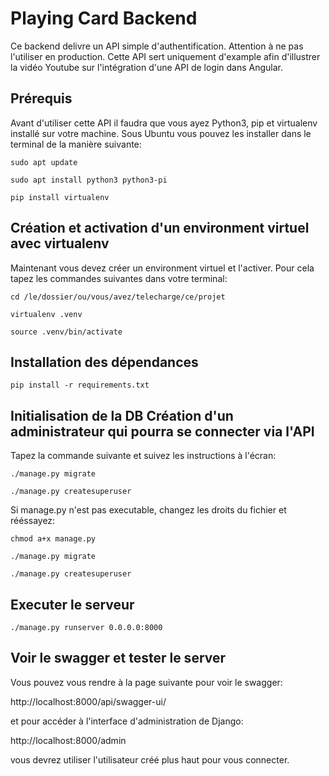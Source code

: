# Playing Card Backend

Ce backend delivre un API simple d'authentification. Attention à ne pas l'utiliser en production. Cette API sert uniquement d'example afin d'illustrer la vidéo Youtube sur l'intégration d'une API de login dans Angular.

## Prérequis

Avant d'utiliser cette API il faudra que vous ayez Python3, pip et virtualenv installé sur votre machine. Sous Ubuntu vous pouvez les installer dans le terminal de la manière suivante:

`sudo apt update`

`sudo apt install python3 python3-pi`

`pip install virtualenv`

## Création et activation d'un environment virtuel avec virtualenv 

Maintenant vous devez créer un environment virtuel et l'activer. Pour cela tapez les commandes suivantes dans votre terminal:

`cd /le/dossier/ou/vous/avez/telecharge/ce/projet`

`virtualenv .venv`

`source .venv/bin/activate`

## Installation des dépendances

`pip install -r requirements.txt`

## Initialisation de la DB Création d'un administrateur qui pourra se connecter via l'API

Tapez la commande suivante et suivez les instructions à l'écran:

`./manage.py migrate`

`./manage.py createsuperuser`

Si manage.py n'est pas executable, changez les droits du fichier et rééssayez:

`chmod a+x manage.py`

`./manage.py migrate`

`./manage.py createsuperuser`

## Executer le serveur

`./manage.py runserver 0.0.0.0:8000`


## Voir le swagger et tester le server

Vous pouvez vous rendre à la page suivante pour voir le swagger:

http://localhost:8000/api/swagger-ui/

et pour accéder à l'interface d'administration de Django:

http://localhost:8000/admin 

vous devrez utiliser l'utilisateur créé plus haut pour vous connecter.

